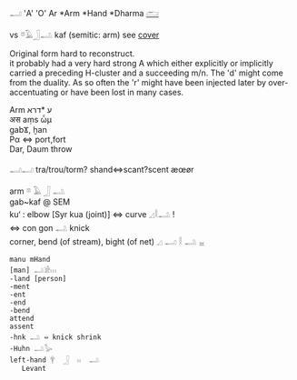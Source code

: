 𓂝 'A' 'O' Ar *Arm *Hand *Dharma [𓂧](𓂧)  

vs 𓎼𓄿𓃀𓂢 kaf (semitic: arm) see [cover](cover)  

Original form hard to reconstruct.  
it probably had a very hard strong A which either explicitly or implicitly carried a preceding H-cluster and a succeeding m/n. The 'd' might come from the duality. As so often the 'r' might have been injected later by over-accentuating or have been lost in many cases.  

Arm ע *דרא  
अस aṃs ὦμ  
gabϪ, ḫan  
Pα ⇔ port,fort  
Dar, Daum throw  


𓂣𓂝 tra/trou/torm? shand⇔scant?scent æœør  

 arm   𓎼  𓄿  𓃀  𓂢  
gab~kaf @ SEM  
ku‘ : elbow [Syr kua (joint)] ⇔ curve 𓈎𓎛𓂢 !  
⇔ con gon 𓂢 knick  
   corner, bend (of stream), bight (of net)   𓈎   𓂝  𓎛  𓂢  𓈇  

```  
manu mHand  
[man] 𓂢𓀀𓏥  
-land [person]  
-ment  
-ent  
-end  
-bend  
attend  
assent  
-hnk 𓂢 ⇔ knick shrink  
-Huhn 𓂢𓅭  
left-hand 𓋁  𓃀  𓏮  𓂢  
   Levant  
```  